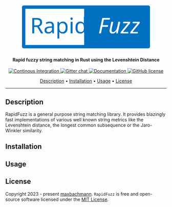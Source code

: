 <h1 align="center">
<img src="https://raw.githubusercontent.com/maxbachmann/rapidfuzz/master/docs/img/RapidFuzz.svg?sanitize=true" alt="RapidFuzz" width="400">
</h1>
<h4 align="center">Rapid fuzzy string matching in Rust using the Levenshtein Distance</h4>

<p align="center">
  <a href="https://github.com/maxbachmann/rapidfuzz-rs/actions">
    <img src="https://github.com/maxbachmann/rapidfuzz-rs/workflows/Rust/badge.svg"
         alt="Continous Integration">
  </a>
  <a href="https://gitter.im/rapidfuzz/community">
    <img src="https://badges.gitter.im/rapidfuzz/community.svg"
         alt="Gitter chat">
  </a>
  <a href="https://maxbachmann.github.io/rapidfuzz">
    <img src="https://img.shields.io/badge/-documentation-blue"
         alt="Documentation">
  </a>
  <a href="https://github.com/maxbachmann/rapidfuzz-rs/blob/master/LICENSE">
    <img src="https://img.shields.io/github/license/maxbachmann/rapidfuzz-rs"
         alt="GitHub license">
  </a>
</p>

<p align="center">
  <a href="#description">Description</a> •
  <a href="#installation">Installation</a> •
  <a href="#usage">Usage</a> •
  <a href="#license">License</a>
</p>

---
## Description

RapidFuzz is a general purpose string matching library. It provides blazingly fast implementations of various well known string metrics like the Levenshtein distance, the longest common subsequence or the Jaro-Winkler similarity.

## Installation

## Usage

## License
Copyright 2023 - present [maxbachmann](https://github.com/maxbachmann). `RapidFuzz` is free and open-source software licensed under the [MIT License](https://github.com/maxbachmann/rapidfuzz-rs/blob/main/LICENSE).

